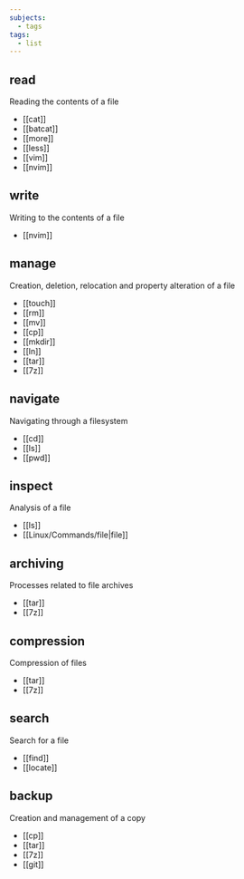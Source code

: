 ```yaml
---
subjects:
  - tags
tags:
  - list
---
```


## read
Reading the contents of a file

- [[cat]]
- [[batcat]]
- [[more]]
- [[less]]
- [[vim]]
- [[nvim]]

## write
Writing to the contents of a file

- [[nvim]]

## manage
Creation, deletion, relocation and property alteration of a file

- [[touch]]
- [[rm]]
- [[mv]]
- [[cp]]
- [[mkdir]]
- [[ln]]
- [[tar]]
- [[7z]]

## navigate
Navigating through a filesystem

- [[cd]]
- [[ls]]
- [[pwd]]

## inspect
Analysis of a file

- [[ls]]
- [[Linux/Commands/file|file]]

## archiving
Processes related to file archives

- [[tar]]
- [[7z]]

## compression
Compression of files

- [[tar]]
- [[7z]]

## search
Search for a file

- [[find]]
- [[locate]]

## backup
Creation and management of a copy

- [[cp]]
- [[tar]]
- [[7z]]
- [[git]]